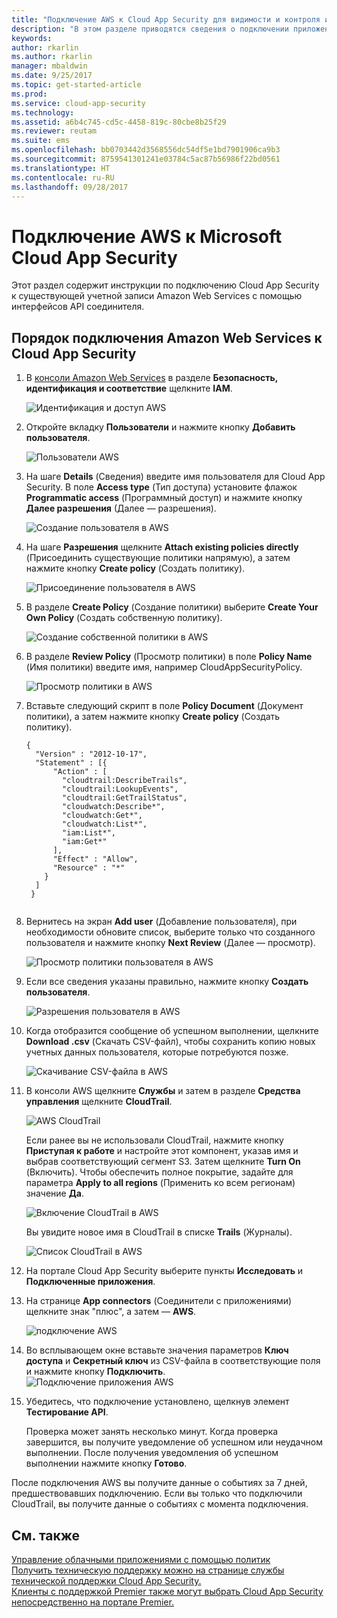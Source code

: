 ```yaml
---
title: "Подключение AWS к Cloud App Security для видимости и контроля использования | Документы Майкрософт"
description: "В этом разделе приводятся сведения о подключении приложения AWS к Cloud App Security с помощью соединителя API."
keywords: 
author: rkarlin
ms.author: rkarlin
manager: mbaldwin
ms.date: 9/25/2017
ms.topic: get-started-article
ms.prod: 
ms.service: cloud-app-security
ms.technology: 
ms.assetid: a6b4c745-cd5c-4458-819c-80cbe8b25f29
ms.reviewer: reutam
ms.suite: ems
ms.openlocfilehash: bb0703442d3568556dc54df5e1bd7901906ca9b3
ms.sourcegitcommit: 8759541301241e03784c5ac87b56986f22bd0561
ms.translationtype: HT
ms.contentlocale: ru-RU
ms.lasthandoff: 09/28/2017
---
```

# <a name="connect-aws-to-microsoft-cloud-app-security"></a>Подключение AWS к Microsoft Cloud App Security
Этот раздел содержит инструкции по подключению Cloud App Security к существующей учетной записи Amazon Web Services с помощью интерфейсов API соединителя.  
  
## <a name="how-to-connect-amazon-web-services-to-cloud-app-security"></a>Порядок подключения Amazon Web Services к Cloud App Security  
  
1.  В [консоли Amazon Web Services](https://console.aws.amazon.com/) в разделе **Безопасность, идентификация и соответствие** щелкните **IAM**.  
  
     ![Идентификация и доступ AWS](./media/aws-identity-and-access.png "AWS identity and access")  
  
2.  Откройте вкладку **Пользователи** и нажмите кнопку **Добавить пользователя**.  
  
     ![Пользователи AWS](./media/aws-users.png "AWS users")      
  
4.  На шаге **Details** (Сведения) введите имя пользователя для Cloud App Security. В поле **Access type** (Тип доступа) установите флажок **Programmatic access** (Программный доступ) и нажмите кнопку **Далее разрешения** (Далее — разрешения).  

     ![Создание пользователя в AWS](./media/aws-create-user.png "Create user in AWS")

5. На шаге **Разрешения** щелкните **Attach existing policies directly** (Присоединить существующие политики напрямую), а затем нажмите кнопку **Create policy** (Создать политику).

   ![Присоединение пользователя в AWS](./media/aws-attach-user-policy.png "Attach user policy in AWS")

6.  В разделе **Create Policy** (Создание политики) выберите **Create Your Own Policy** (Создать собственную политику).
 
    ![Создание собственной политики в AWS](./media/aws-create-own-policy.png "Create policy in AWS")
 
7.  В разделе **Review Policy** (Просмотр политики) в поле **Policy Name** (Имя политики) введите имя, например CloudAppSecurityPolicy.

    ![Просмотр политики в AWS](./media/aws-review-policy.png "Review policy in AWS")

8. Вставьте следующий скрипт в поле **Policy Document** (Документ политики), а затем нажмите кнопку **Create policy** (Создать политику).
  
    ```     
    {  
      "Version" : "2012-10-17",  
      "Statement" : [{  
          "Action" : [  
            "cloudtrail:DescribeTrails",  
            "cloudtrail:LookupEvents",  
            "cloudtrail:GetTrailStatus",  
            "cloudwatch:Describe*",  
            "cloudwatch:Get*",  
            "cloudwatch:List*",  
            "iam:List*",  
            "iam:Get*"  
          ],  
          "Effect" : "Allow",  
          "Resource" : "*"  
        }  
      ]  
     }  
  
    ```  
  
9. Вернитесь на экран **Add user** (Добавление пользователя), при необходимости обновите список, выберите только что созданного пользователя и нажмите кнопку **Next Review** (Далее — просмотр).

   ![Просмотр политики пользователя в AWS](./media/aws-review-user.png "Review user in AWS")

10. Если все сведения указаны правильно, нажмите кнопку **Создать пользователя**.

    ![Разрешения пользователя в AWS](./media/aws-user-permissions.png "Review user permissions in AWS")

11. Когда отобразится сообщение об успешном выполнении, щелкните **Download .csv** (Скачать CSV-файл), чтобы сохранить копию новых учетных данных пользователя, которые потребуются позже.  

    ![Скачивание CSV-файла в AWS](./media/aws-download-csv.png "Download csv in AWS")
  
10. В консоли AWS щелкните **Службы** и затем в разделе **Средства управления** щелкните **CloudTrail**.  
  
     ![AWS CloudTrail](./media/aws-cloudtrail.png "AWS CloudTrail")  
  
    Если ранее вы не использовали CloudTrail, нажмите кнопку **Приступая к работе** и настройте этот компонент, указав имя и выбрав соответствующий сегмент S3. Затем щелкните **Turn On** (Включить). Чтобы обеспечить полное покрытие, задайте для параметра **Apply to all regions** (Применить ко всем регионам) значение **Да**.
  
       ![Включение CloudTrail в AWS](./media/aws-turnon-cloudtrail.png "Turn on CloudTrail in AWS")
  
    Вы увидите новое имя в CloudTrail в списке **Trails** (Журналы).
    
      ![Список CloudTrail в AWS](./media/aws-cloudtrail-list.png "CloudTrail list in AWS")
  
11. На портале Cloud App Security выберите пункты **Исследовать** и **Подключенные приложения**.  
  
12. На странице **App connectors** (Соединители с приложениями) щелкните знак "плюс", а затем — **AWS**.  
  
     ![подключение AWS](./media/connect-aws.png "подключение AWS")  
  
13. Во всплывающем окне вставьте значения параметров **Ключ доступа** и **Секретный ключ** из CSV-файла в соответствующие поля и нажмите кнопку **Подключить**.  
   ![Подключение приложения AWS](./media/aws-connect-app.png "Connect AWS app") 
  
14. Убедитесь, что подключение установлено, щелкнув элемент **Тестирование API**.  
  
     Проверка может занять несколько минут. Когда проверка завершится, вы получите уведомление об успешном или неудачном выполнении. После получения уведомления об успешном выполнении нажмите кнопку **Готово**.  
  
После подключения AWS вы получите данные о событиях за 7 дней, предшествовавших подключению. Если вы только что подключили CloudTrail, вы получите данные о событиях с момента подключения.
  
## <a name="see-also"></a>См. также  
[Управление облачными приложениями с помощью политик](control-cloud-apps-with-policies.md)   
[Получить техническую поддержку можно на странице службы технической поддержки Cloud App Security.](http://support.microsoft.com/oas/default.aspx?prid=16031)   
[Клиенты с поддержкой Premier также могут выбрать Cloud App Security непосредственно на портале Premier.](https://premier.microsoft.com/)  
  
  